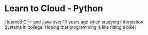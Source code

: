 # Learn to Cloud - Python

I learned C++ and Java over 10 years ago when studying Information Systems in college. Hoping that programming is like riding a bike!
